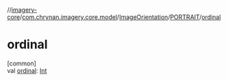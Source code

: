 //[imagery-core](../../../../index.md)/[com.chrynan.imagery.core.model](../../index.md)/[ImageOrientation](../index.md)/[PORTRAIT](index.md)/[ordinal](ordinal.md)

# ordinal

[common]\
val [ordinal](ordinal.md): [Int](https://kotlinlang.org/api/latest/jvm/stdlib/kotlin/-int/index.html)
